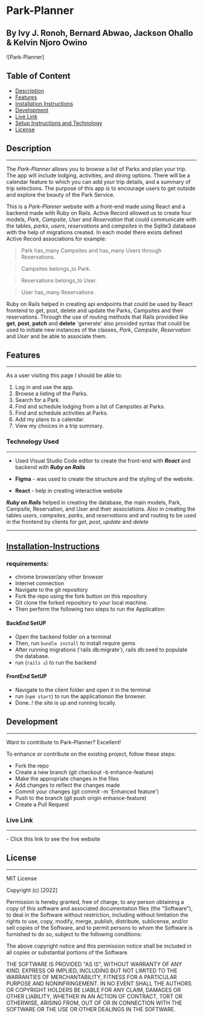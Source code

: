 # Park-Planner

## By Ivy J. Ronoh, Bernard Abwao, Jackson Ohallo & Kelvin Njoro Owino


![Park-Planner]

## Table of Content

- [Description](#description)
- [Features](#features)
- [Installation Instructions](#requirements)
- [Development](#development)
- [Live Link](#live-link)
- [Setup Instructions and Technology](#technology-used)
- [License](#license)

## Description
---

 The _Park-Planner_ allows you to browse a list of Parks and plan your trip. The app will include lodging, activities, and dining options. There will be a calendar feature to which you can add your trip details, and a summary of trip selections. The purpose of this app is to encourage users to get outside and explore the beauty of the Park Service.

This is a _Park-Planner_ website with a front-end made using React and a backend made with Ruby on Rails. Active Record allowed us to create four models, _Park_, _Campsite_, _User_ and _Reservation_ that could communicate with the tables, _parks_, _users_, _reservations_ and _campsites_ in the Sqlite3 database with the help of migrations created. In each model there exists defined Active Record associations for example:

> Park has_many Campsites and has_many Users through Reservations.

> Campsites belongs_to Park.

> Reservations belongs_to User.

> User has_many Reservations .

Ruby on Rails helped in creating api endpoints that could be used by React frontend to get, post, delete and update the Parks, Campsites and their reservations. Through the use of routing methods that Rails provided like **get**, **post**, **patch** and **delete** 'generate' also provided syntax that could be used to initiate new instances of the classes, _Park_, _Campsite_, _Reservation_ and _User_ and be able to associate them.



## Features

---

As a user visiting this page I should be able to:

1. Log in and use the app.
2. Browse a listing of the Parks.
3. Search for a Park.
4. Find and schedule lodging from a list of Campsites at Parks.
5. Find and schedule activities at Parks.
6. Add my plans to a calendar.
7. View my choices in a trip summary.


### Technology Used

---

- Used Visual Studio Code editor to create the front-end with _**React**_ and backend with _**Ruby on Rails**_

- **Figma** - was used to create the structure and the styling of the website.

- **React** - help in creating interactive website

_**Ruby on Rails**_ helped in creating the database, the main models, Park, Campsite, Reservation, and User and their associations. Also in creating the tables _users_, _campsites_, _parks_, and _reservations_ and and routing to be used in the frontend by clients for _get_, _post_, _update_ and _delete_

---

## [Installation-Instructions]() 
### requirements:
- chrome browser/any other browser
- Internet connection
- Navigate to the git repository
- Fork  the repo using the fork button on this repository
- Git clone the forked repository to your local machine.
- Then perform the following two steps to run the Application:
#### BackEnd SetUP
- Open the backend folder on a terminal
- Then, run `bundle install` to install require gems
- After running migrations ('rails db:migrate'), rails db:seed to populate the database.
- run  (`rails s`) to run the backend
#### FrontEnd SetUP
- Navigate to the client folder and open it in the terminal
- run (`npm start`) to run the applicationon the browser.
- Done..! the site is up and running locally.


## Development

---

Want to contribute to Park-Planner? Excellent!

To enhance or contribute on the existing project, follow these steps:

- Fork the repo
- Create a new branch (git checkout -b enhance-feature)
- Make the appropriate changes in the files
- Add changes to reflect the changes made
- Commit your changes (git commit -m 'Enhanced feature')
- Push to the branch (git push origin enhance-feature)
- Create a Pull Request

### Live Link

---

\- Click this link to see the live website

## License

---

MIT License

Copyright (c) [2022]

Permission is hereby granted, free of charge, to any person obtaining a copy
of this software and associated documentation files (the "Software"), to deal
in the Software without restriction, including without limitation the rights
to use, copy, modify, merge, publish, distribute, sublicense, and/or sell
copies of the Software, and to permit persons to whom the Software is
furnished to do so, subject to the following conditions:

The above copyright notice and this permission notice shall be included in all
copies or substantial portions of the Software.

THE SOFTWARE IS PROVIDED "AS IS", WITHOUT WARRANTY OF ANY KIND, EXPRESS OR
IMPLIED, INCLUDING BUT NOT LIMITED TO THE WARRANTIES OF MERCHANTABILITY,
FITNESS FOR A PARTICULAR PURPOSE AND NONINFRINGEMENT. IN NO EVENT SHALL THE
AUTHORS OR COPYRIGHT HOLDERS BE LIABLE FOR ANY CLAIM, DAMAGES OR OTHER
LIABILITY, WHETHER IN AN ACTION OF CONTRACT, TORT OR OTHERWISE, ARISING FROM,
OUT OF OR IN CONNECTION WITH THE SOFTWARE OR THE USE OR OTHER DEALINGS IN THE
SOFTWARE.